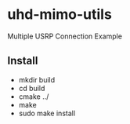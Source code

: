 # uhd-mimo-utils
Multiple USRP Connection Example

## Install
-  mkdir build
-  cd build
-  cmake ../
-  make 
-  sudo make install
